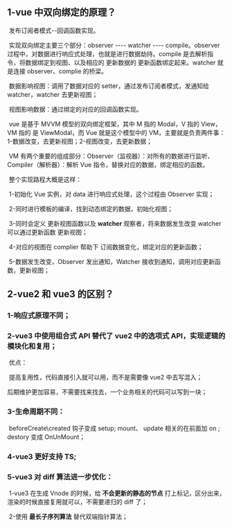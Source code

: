 ## 1-vue 中双向绑定的原理？

​	发布订阅者模式--回调函数实现。

​	实现双向绑定主要三个部分：observer ---- watcher ---- compile。observer 过程中，对数据进行响应式处理，也就是进行数据劫持。compile 是去解析指令，将数据绑定到视图、以及相应的 更新数据的 更新函数绑定起来。watcher 就是连接 observer、complie 的桥梁。

​	数据影响视图：调用了数据对应的 setter，通过发布订阅者模式，发通知给 watcher，watcher 去更新视图；

​	视图影响数据：通过绑定的对应的回调函数实现。



​	vue 是基于 MVVM 模型的双向绑定框架，其中 M 指的 Modal，V 指的 View，VM 指的 是 ViewModal，而 Vue 就是这个模型中的 VM，主要就是负责两件事：1-数据改变，去更新视图；2-视图改变，去更新数据；

​	VM 有两个重要的组成部分：Observer（监视器）：对所有的数据进行监听、Compiler（解析器）：解析 Vue 指令，替换对应的数据，绑定相应的函数。

​	整个实现路程大概是这样：

​		1-初始化 Vue 实例，对 data 进行响应式处理，这个过程由 Observer 实现；

​		2-同时进行模板的编译，找到动态绑定的数据，初始化视图；

​		3-同时会定义 更新视图函数以及 **watcher** 观察者，将来数据发生改变 watcher 可以通过更新函数 更新视图；

​		4-对应的视图在 complier 帮助下 订阅数据变化，绑定对应的更新函数；

​		5-数据发生改变，Observer 发出通知，Watcher 接收到通知，调用对应更新函数，更新视图；

## 2-vue2 和 vue3 的区别？

### 	1-响应式原理不同；

### 	2-vue3 中使用组合式 API 替代了 vue2 中的选项式 API，实现逻辑的模块化和复用；

​		优点：

​		提高复用性，代码直接引入就可以用，而不是需要像 vue2 中去写混入；

​		后期维护更加容易，不需要找来找去，一个业务相关的代码可以写到一块；

### 	3-生命周期不同：

​		beforeCreate\created 钩子变成 setup; mount、 update 相关的在前面加 on ; destory 变成 OnUnMount；

### 	4-vue3 更好支持 TS;

### 	5-vue3 对 diff 算法进一步优化：

​		1-vue3 在生成 Vnode 的时候，给 **不会更新的静态的节点** 打上标记，区分出来，渲染的时候直接复用就可以，不需要递归的 diff 了；

​		2-使用 **最长子序列算法** 替代双端指针算法；

